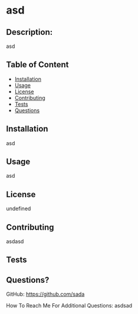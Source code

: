 # asd

## Description:
asd
  
## Table of Content
- [Installation](#Installation)
- [Usage](#Usage)
- [License](#License)
- [Contributing](#Contributing)
- [Tests](#Tests)
- [Questions](#Questions)

## Installation
asd

## Usage 
asd

## License 
undefined

## Contributing
asdasd

## Tests


## Questions?

GitHub: https://github.com/sada

How To Reach Me For Additional Questions: asdsad
